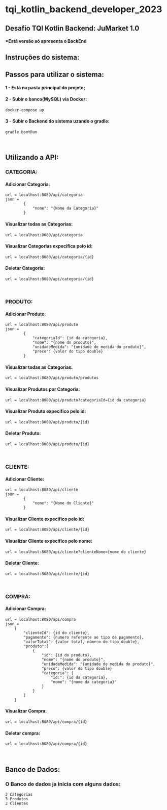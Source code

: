 <h1> tqi_kotlin_backend_developer_2023 </h1>
<h2> Desafio TQI Kotlin Backend: JuMarket 1.0 </h2>
<h4> *Está versão só apresenta o BackEnd </h4>

<h2> Instruções do sistema: </h2>

## Passos para utilizar o sistema:

#### 1 - Está na pasta principal do projeto;
#### 2 - Subir o banco(MySQL) via Docker:
    docker-compose up
#### 3 - Subir o Backend do sistema uzando o gradle: 
    gradle bootRun
<br>

## Utilizando a API:
### CATEGORIA:
#### Adicionar Categoria:
    url = localhost:8080/api/categoria
    json = 
            {
                "nome": "{Nome da Categoria}"
            }
#### Visualizar todas as Categorias:
    url = localhost:8080/api/categoria
#### Visualizar Categorias expecifica pelo id:
    url = localhost:8080/api/categoria/{id}
#### Deletar Categoria:
    url = localhost:8080/api/categoria/{id}
<br>

### PRODUTO:
#### Adicionar Produto:
    url = localhost:8080/api/produto
    json =
            {    
                "categoriaId": {id da categoria},
                "nome": "{nome do produto}",
                "unidadeMedida": "{unidade de medida do produto}",
                "preco": {valor do tipo double}
            }
#### Visualizar todas as Categorias:
    url = localhost:8080/api/produto/produtos
#### Visualizar Produtos por Categoria:
    url = localhost:8080/api/produto?categoriaId={id da categoria}
#### Visualizar Produto expecifico pelo id:
    url = localhost:8080/api/produto/{id}
#### Deletar Produto:
    url = localhost:8080/api/produto/{id}
<br>

### CLIENTE:
#### Adicionar Cliente:
    url = localhost:8080/api/cliente
    json = 
            {
                "nome": "{Nome do Cliente}"
            }
#### Visualizar Cliente expecifico pelo id:
    url = localhost:8080/api/cliente/{id}
#### Visualizar Cliente expecifico pelo nome:
    url = localhost:8080/api/cliente?clienteNome={nome do cliente}
#### Deletar Cliente:
    url = localhost:8080/api/cliente/{id}
<br>

### COMPRA:
#### Adicionar Compra:
    url = localhost:8080/api/compra
    json = 
        {
            "clienteId": {id do cliente},
            "pagamento": {numero referente ao tipo de pagamento},
            "valorTotal": {valor total, número do tipo double},
            "produto":[
                {
                    "id": {id do produto},
                    "nome": "{nome do produto}",
                    "unidadeMedida": "{unidade de medida do produto}",
                    "preco": {valor do tipo double}
                    "categoria": {
                        "id:": {id da categoria},
                        "nome": "{nome da categoria}"
                    }
                }
            ]
        }
#### Visualizar Compra:
    url = localhost:8080/api/compra/{id}
#### Deletar compra:
    url = localhost:8080/api/compra/{id}

<br>

## Banco de Dados:
### O Banco de dados ja inicia com alguns dados:
    2 Categorias
    3 Produtos
    2 Clientes
